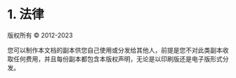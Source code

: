 # 1. 法律



版权所有 © 2012-2023

您可以制作本文档的副本供您自己使用或分发给其他人，前提是您不对此类副本收取任何费用，并且每份副本都包含本版权声明，无论是以印刷版还是电子版形式分发。
